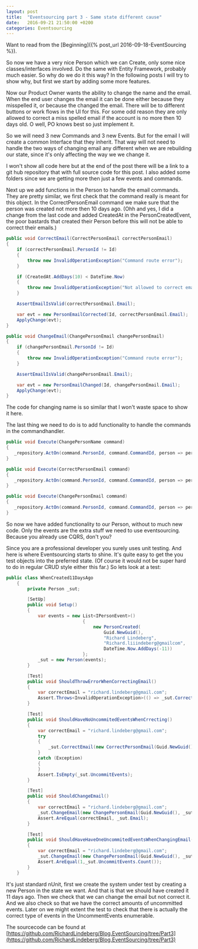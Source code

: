 ```yaml
---
layout: post
title:  "Eventsourcing part 3 - Same state different cause"
date:   2016-09-21 21:50:00 +0200
categories: Eventsourcing
---
```

Want to read from the [Beginning]({% post_url 2016-09-18-EventSourcing %}).

So now we have a very nice Person which we can Create, only some nice classes/interfaces involved.
Do the same with Entity Framework, probably much easier. So why do we do it this way?
In the following posts I will try to show why, but first we start by adding some more features.

Now our Product Owner wants the ability to change the name and the email. When the end user changes the email it can be done either because they misspelled it, or because the changed the email.
There will be to different buttons or work flows in the UI for this. For some odd reason they are only allowed to correct a miss spelled email if the account is no more then 10 days old. O well, PO knows best so just implement it.

So we will need 3 new Commands and 3 new Events. But for the email I will create a common Interface that they inherit. That way will not need to handle the two ways of changing email any different when we are rebuilding our state, since it's only affecting the way we we change it.

I won't show all code here but at the end of the post there will be a link to a git hub repository that with full source code for this post. I also added some folders since we are getting more then just a few events and commands.

Next up we add functions in the Person to handle the email commands.
They are pretty similar, we first check that the command really is meant for this object.
In the CorrectPersonEmail command we make sure that the person was created not more then 10 days ago.
(Ohh and yes, I did a change from the last code and added CreatedAt in the PersonCreatedEvent, the poor bastards that created their Person before this will not be able to correct their emails.)

```cs
public void CorrectEmail(CorrectPersonEmail correctPersonEmail)
{
    if (correctPersonEmail.PersonId != Id)
    {
        throw new InvalidOperationException("Command route error");
    }

    if (CreatedAt.AddDays(10) < DateTime.Now)
    {
        throw new InvalidOperationException("Not allowed to correct email after more then 10 days.");
    }

    AssertEmailIsValid(correctPersonEmail.Email);

    var evt = new PersonEmailCorrected(Id, correctPersonEmail.Email);
    ApplyChange(evt);
}

public void ChangeEmail(ChangePersonEmail changePersonEmail)
{
    if (changePersonEmail.PersonId != Id)
    {
        throw new InvalidOperationException("Command route error");
    }

    AssertEmailIsValid(changePersonEmail.Email);

    var evt = new PersonEmailChanged(Id, changePersonEmail.Email);
    ApplyChange(evt);
}

```
The code for changing name is so similar that I won't waste space to show it here.

The last thing we need to do is to add functionality to handle the commands in the commandhandler.

```cs
public void Execute(ChangePersonName command)
{
   _repository.ActOn(command.PersonId, command.CommandId, person => person.ChangePersonName(command));
}

public void Execute(CorrectPersonEmail command)
{
   _repository.ActOn(command.PersonId, command.CommandId, person => person.CorrectEmail(command));
}

public void Execute(ChangePersonEmail command)
{
   _repository.ActOn(command.PersonId, command.CommandId, person => person.ChangeEmail(command));
}
```

So now we have added functionality to our Person, without to much new code. Only the events are the extra stuff we need to use eventsourcing. Because you already use CQRS, don't you?

Since you are a professional developer you surely uses unit testing. And here is where Eventsourcing starts to shine. It's quite easy to get the you test objects into the preferred state. (Of course it would not be super hard to do in regular CRUD style either this far.)
So lets look at a test:

```cs
public class WhenCreated11DaysAgo
    {
        private Person _sut;

        [SetUp]
        public void Setup()
        {
            var events = new List<IPersonEvent>()
                             {
                                 new PersonCreated(
                                     Guid.NewGuid(),
                                     "Richard Lindeberg",
                                     "Richard.liiindeberg@gmailcom",
                                     DateTime.Now.AddDays(-11))
                             };
            _sut = new Person(events);
        }

        [Test]
        public void ShouldThrowErrorWhenCorrectingEmail()
        {
            var correctEmail = "richard.lindeberg@gmail.com";
            Assert.Throws<InvalidOperationException>(() => _sut.CorrectEmail(new CorrectPersonEmail(Guid.NewGuid(), _sut.Id, correctEmail)));
        }

        [Test]
        public void ShouldHaveNoUncommitedEventsWhenCrrecting()
        {
            var correctEmail = "richard.lindeberg@gmail.com";
            try
            {
                _sut.CorrectEmail(new CorrectPersonEmail(Guid.NewGuid(), _sut.Id, correctEmail));
            }
            catch (Exception)
            {
            }
            Assert.IsEmpty(_sut.UncommitEvents);
        }

        [Test]
        public void ShouldChangeEmail()
        {
            var correctEmail = "richard.lindeberg@gmail.com";
            _sut.ChangeEmail(new ChangePersonEmail(Guid.NewGuid(), _sut.Id, correctEmail));
            Assert.AreEqual(correctEmail, _sut.Email);
        }

        [Test]
        public void ShouldHaveHaveOneUncommitedEventsWhenChangingEmail()
        {
            var correctEmail = "richard.lindeberg@gmail.com";
            _sut.ChangeEmail(new ChangePersonEmail(Guid.NewGuid(), _sut.Id, correctEmail));
            Assert.AreEqual(1,_sut.UncommitEvents.Count());
        }
    }
```

It's just standard nUnit, first we create the system under test by creating a new Person in the state we want.
And that is that we should have created it 11 days ago. Then we check that we can change the email but not correct it. And we also check so that we have the correct amounts of uncommitted events. Later on we might extent the test to check that there is actually the correct type of events in the UncommentEvents enumerable.

The sourcecode can be found at [https://github.com/RichardLindeberg/Blog.EventSourcing/tree/Part3](https://github.com/RichardLindeberg/Blog.EventSourcing/tree/Part3)
